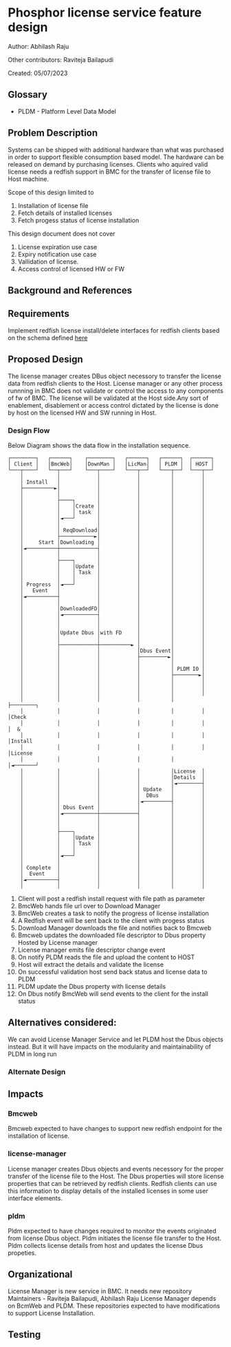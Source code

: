 # Phosphor license service feature design

Author: Abhilash Raju

Other contributors: Raviteja Bailapudi

Created: 05/07/2023

## Glossary

- PLDM - Platform Level Data Model

## Problem Description

Systems can be shipped with additional hardware than what was purchased in order
to support flexible consumption based model. The hardware can be released on
demand by purchasing licenses. Clients who aquired valid license needs a redfish
support in BMC for the transfer of license file to Host machine.

Scope of this design limited to

1. Installation of license file
2. Fetch details of installed licenses
3. Fetch progess status of license installation

This design document does not cover

1. License expiration use case
2. Expiry notification use case
3. Vallidation of license. 
4. Access control of licensed HW or FW

## Background and References

## Requirements

Implement redfish license install/delete interfaces for redfish clients based on
the schema defined
[here](https://redfish.dmtf.org/schemas/v1/LicenseService.v1_1_0.json)

## Proposed Design

The license manager creates DBus object necessory to 
transfer the license data from redfish clients to the Host. 
License manager or any other process runnning in BMC does not 
validate or control the access to any components of fw of BMC. 
The license will be validated at the Host side.Any sort of enablement, 
disablement or access control dictated by the license is done by host 
on the licensed HW and SW running in Host. 

### Design Flow

Below Diagram shows the data flow in the installation sequence.

```ascii
┌────────┐   ┌──────┐    ┌────────┐   ┌──────┐   ┌──────┐  ┌──────┐
│ Client │   │BmcWeb│    │DownMan │   │LicMan│   │ PLDM │  │ HOST │
└───┬────┘   └──┬───┘    └───┬────┘   └───┬──┘   └───┬──┘  └───┬──┘
    │           │            │            │          │         │
    │ Install   │            │            │          │         │
    ├──────────►│            │            │          │         │
    │           │            │            │          │         │
    │           ├────┐       │            │          │         │
    │           │    │Create │            │          │         │
    │           │    │ task  │            │          │         │
    │           │◄───┘       │            │          │         │
    │           │            │            │          │         │
    │           │ ReqDownload│            │          │         │
    │           ├───────────►│            │          │         │
    │     Start │Downloading │            │          │         │
    │◄──────────┼────────────┤            │          │         │
    │           │            │            │          │         │
    │           ├────┐       │            │          │         │
    │           │    │Update │            │          │         │
    │           │    │ Task  │            │          │         │
    │           │    │       │            │          │         │
    │ Progress  │◄───┘       │            │          │         │
    │   Event   │            │            │          │         │
    │◄──────────┤            │            │          │         │
    │           │            │            │          │         │
    │           │DownloadedFD│            │          │         │
    │           │◄───────────┤            │          │         │
    │           │            │            │          │         │
    │           │            │            │          │         │
    │           │Update Dbus │with FD     │          │         │
    │           │            │            │          │         │
    │           ├────────────┼──────────► │          │         │
    │           │            │            │Dbus Event│         │
    │           │            │            ├─────────►│         │
    │           │            │            │          │         │
    │           │            │            │          │ PLDM IO │
    │           │            │            │          ├────────►│
    │           │            │            │          │         │
    │           │            │            │          │         │
    │           │            │            │          │         │
    │           │            │            │          │         ├────────┐
    │           │            │            │          │         │        │Check
    │           │            │            │          │         │        │  &
    │           │            │            │          │         │        │Install
    │           │            │            │          │         │        │License
    │           │            │            │          │         │◄───────┘
    │           │            │            │          │License  │
    │           │            │            │          │Details  │
    │           │            │            │          │◄────────┤
    │           │            │            │ Update   │         │
    │           │            │            │  DBus    │         │
    │           │            │            │◄─────────┤         │
    │           │ Dbus Event │            │          │         │
    │           │◄───────────┼────────────┤          │         │
    │           │            │            │          │         │
    │           │            │            │          │         │
    │           ├────┐       │            │          │         │
    │           │    │Update │            │          │         │
    │           │    │ Task  │            │          │         │
    │           │    │       │            │          │         │
    │           │◄───┘       │            │          │         │
    │           │            │            │          │         │
    │ Complete  │            │            │          │         │
    │  Event    │            │            │          │         │
    │◄──────────┤            │            │          │         │
    │           │            │            │          │         │
```
1. Client will post a redfish install request with file path as parameter
2. BmcWeb hands file url over to Download Manager
3. BmcWeb creates a task to notify the progress of license installation
4. A Redfish event will be sent back to the client with progess status
5. Download Manager downloads the file and notifies back to Bmcweb
6. Bmcweb updates the downloaded file descriptor to Dbus property Hosted
   by License manager
7. License manager emits file descriptor change event
8. On notify PLDM reads the file and upload the content to HOST
9. Host will extract the details and validate the license
10. On successful validation host send back status and license data to PLDM
11. PLDM update the Dbus property with license details
12. On Dbus notify BmcWeb will send events to the client for the install status
## Alternatives considered:

 We can avoid License Manager Service and let PLDM  host the Dbus objects instead.
 But it will have impacts on the modularity and maintainability of PLDM in long run
### Alternate Design



## Impacts

### Bmcweb

Bmcweb expected to have changes to support new redfish endpoint for 
the installation of license. 

### license-manager

License manager creates Dbus objects and events necessory for the 
proper transfer of the license file to the Host. The Dbus properties will 
store license properties that can be retrieved by redfish clients. Redfish
clients can use this information to display details of the installed licenses
in some user interface elements. 

### pldm

Pldm expected to have changes required to monitor the events originated
from license Dbus object. Pldm initiates the license file transfer to
the Host. Pldm collects license details from host and updates the 
license Dbus propeties.

## Organizational

License Manager is new service in BMC. It needs new repository
Maintainers - Raviteja Bailapudi, Abhilash Raju 
License Manager depends on BcmWeb and PLDM. These repositories
expected to have modifications to support License Installation.
## Testing


